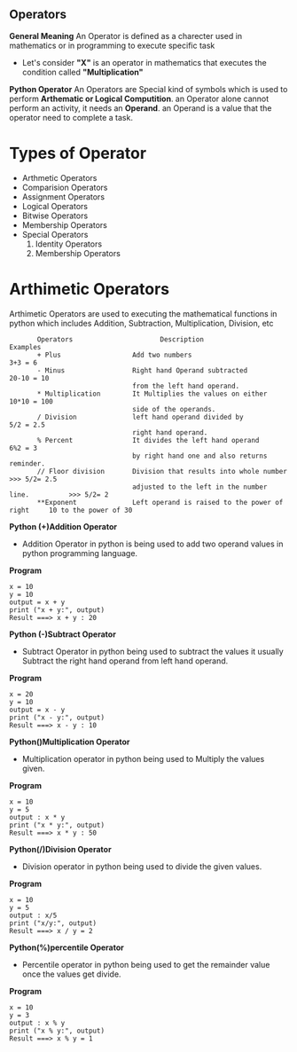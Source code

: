 ## Operators
**General Meaning**
  An Operator is defined as a charecter used in mathematics or in programming to execute specific task
- Let's consider **"X"** is an operator in mathematics that executes the condition called **"Multiplication"**

**Python Operator**
  An Operators are Special kind of symbols which is used to perform **Arthematic or Logical Computition**. an Operator alone cannot perform an activity, it needs an **Operand**.
  an Operand is a value that the operator need to complete a task.
  
  # Types of Operator
  - Arthmetic Operators
  - Comparision Operators
  - Assignment Operators
  - Logical Operators
  - Bitwise Operators
  - Membership Operators
  - Special Operators
      1. Identity Operators
      2. Membership Operators

# Arthimetic Operators

  Arthimetic Operators are used to executing the mathematical functions in python which includes Addition, Subtraction, Multiplication, Division, etc
  
  ```
         Operators                      Description                                Examples
         + Plus                  Add two numbers                                   3+3 = 6
         - Minus                 Right hand Operand subtracted                    20-10 = 10
                                 from the left hand operand.
         * Multiplication        It Multiplies the values on either               10*10 = 100
                                 side of the operands.
         / Division              left hand operand divided by                      5/2 = 2.5
                                 right hand operand.
         % Percent               It divides the left hand operand                   6%2 = 3
                                 by right hand one and also returns reminder.
         // Floor division       Division that results into whole number           >>> 5/2= 2.5  
                                 adjusted to the left in the number line.          >>> 5/2= 2
         **Exponent              Left operand is raised to the power of right     10 to the power of 30
  ```
  
  **Python (+)Addition Operator**
  
  - Addition Operator in python is being used to add two operand values in python programming language.
    
  **Program**
    
    x = 10
    y = 10
    output = x + y
    print ("x + y:", output)
    Result ===> x + y : 20
   
    
  **Python (-)Subtract Operator**
  
  - Subtract Operator in python being used to subtract the values it usually Subtract the right hand operand from left hand operand.

   **Program**
   
   ```
   x = 20
   y = 10
   output = x - y
   print ("x - y:", output)
   Result ===> x - y : 10
   
   ```
   
 **Python()Multiplication Operator**
 
 - Multiplication operator in python being used to Multiply the values given.
 
 **Program**
 
 ```
 x = 10
 y = 5
 output : x * y
 print ("x * y:", output)
 Result ===> x * y : 50
 
 ```
  
**Python(/)Division Operator**

- Division operator in python being used to divide the given values.

**Program**
```
x = 10
y = 5
output : x/5
print ("x/y:", output)
Result ===> x / y = 2
```

**Python(%)percentile Operator**

- Percentile operator in python being used to get the remainder value once the values get divide.

**Program**
```
x = 10
y = 3
output : x % y
print ("x % y:", output)
Result ===> x % y = 1
```
